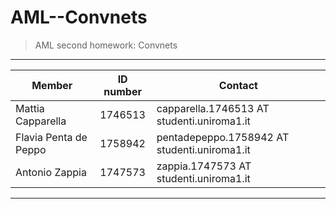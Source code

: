 # AML--Convnets
 > AML second homework: Convnets

---


| Member | ID number | Contact |
| --- | :-:| --- |
| Mattia Capparella | 1746513 | capparella.1746513 AT studenti.uniroma1.it |
| Flavia Penta de Peppo | 1758942 | pentadepeppo.1758942 AT studenti.uniroma1.it |
| Antonio Zappia| 1747573 | zappia.1747573 AT studenti.uniroma1.it |



---

